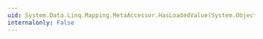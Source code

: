 ```yaml
---
uid: System.Data.Linq.Mapping.MetaAccessor.HasLoadedValue(System.Object)
internalonly: False
---
```


